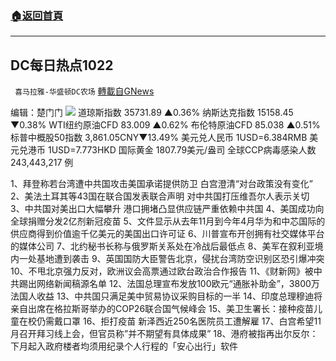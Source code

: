 ###  [:house:返回首頁](https://github.com/ourhimalayas/txt)
---


## DC每日热点1022
` 喜马拉雅-华盛顿DC农场` [轉載自GNews](https://gnews.org/zh-hans/1611256/)

编辑：楚门门
![](https://assets.gnews.org/wp-content/uploads/2021/10/39CC8263-1B63-45F4-88B9-4D8687FD9D37-scaled.jpeg)
道琼斯指数 35731.89 ▲0.36%
纳斯达克指数 15158.45 ▼0.38%
WTI纽约原油CFD 83.009 ▲0.62%
布伦特原油CFD 85.038 ▲0.51%
标普中概股50指数 3,861.05CNY▼13.49%
美元兑人民币 1USD=6.384RMB
美元兑港币 1USD=7.773HKD
国际黄金 1807.79美元/盎司
全球CCP病毒感染人数 243,443,217 例

1、拜登称若台湾遭中共国攻击美国承诺提供防卫 白宫澄清“对台政策没有变化”
2、美法土耳其等43国在联合国发表联合声明 对中共国打压维吾尔人表示关切
3、中共国对美出口大幅攀升 港口拥堵凸显供应链严重依赖中共国
4、美国成功向全球捐赠分发2亿剂新冠疫苗
5、文件显示从去年11月到今年4月华为和中芯国际的供应商得到价值逾千亿美元的美国出口许可证
6、川普宣布开创拥有社交媒体平台的媒体公司
7、北约秘书长称与俄罗斯关系处在冷战后最低点
8、美军在叙利亚境内一处基地遭到袭击
9、英国国防大臣警告北京，侵扰台湾防空识别区恐引爆冲突
10、不甩北京强力反对，欧洲议会高票通过欧台政治合作报告
11、《财新网》被中共踢出网络新闻稿源名单
12、法国总理宣布发放100欧元“通胀补助金”，3800万法国人收益
13、中共国只满足美中贸易协议采购目标的一半
14、印度总理穆迪将亲自出席在格拉斯哥举办的COP26联合国气候峰会
15、美卫生署长：接种疫苗儿童在校仍需戴口罩
16、拒打疫苗 新泽西近250名医院员工遭解雇
17、白宫希望11月召开拜习线上会，但官员称”并不期望有具体成果”
18、港府被指再出尔反尔：下月起入政府楼者均须用纪录个人行程的「安心出行」软件
